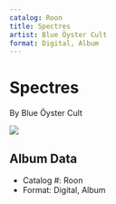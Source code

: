 ```yaml
---
catalog: Roon
title: Spectres
artist: Blue Öyster Cult
format: Digital, Album
---
```


# Spectres

By Blue Öyster Cult

![](../../assets/albumcovers/Blue_Öyster_Cult-Spectres.png)

## Album Data

- Catalog #: Roon
- Format: Digital, Album

